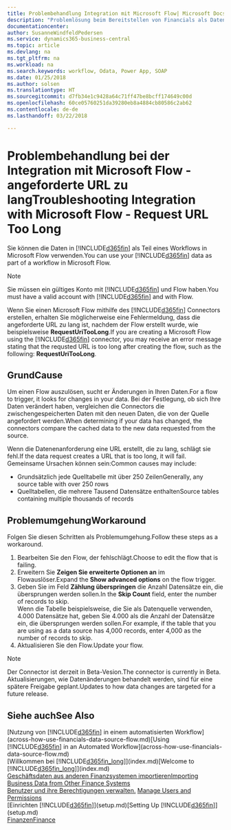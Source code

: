 ```yaml
---
title: Problembehandlung Integration mit Microsoft Flow| Microsoft Docs
description: "Problemlösung beim Bereitstellen von Financials als Datenquelle und beim Definieren einer OData-URL für Ihre Webdienste, um eine Geschäfts-App mithilfe einem automatisierten Workflow zu erstellen."
documentationcenter: 
author: SusanneWindfeldPedersen
ms.service: dynamics365-business-central
ms.topic: article
ms.devlang: na
ms.tgt_pltfrm: na
ms.workload: na
ms.search.keywords: workflow, Odata, Power App, SOAP
ms.date: 01/25/2018
ms.author: solsen
ms.translationtype: HT
ms.sourcegitcommit: d7fb34e1c9428a64c71ff47be8bcff174649c00d
ms.openlocfilehash: 60ce05760251da39280eb8a4884cb80586c2ab62
ms.contentlocale: de-de
ms.lasthandoff: 03/22/2018

---
```

# <a name="troubleshooting-integration-with-microsoft-flow---request-url-too-long"></a><span data-ttu-id="668a7-103">Problembehandlung bei der Integration mit Microsoft Flow - angeforderte URL zu lang</span><span class="sxs-lookup"><span data-stu-id="668a7-103">Troubleshooting Integration with Microsoft Flow - Request URL Too Long</span></span>
<span data-ttu-id="668a7-104">Sie können die Daten in [!INCLUDE[d365fin](includes/d365fin_md.md)] als Teil eines Workflows in Microsoft Flow verwenden.</span><span class="sxs-lookup"><span data-stu-id="668a7-104">You can use your [!INCLUDE[d365fin](includes/d365fin_md.md)] data as part of a workflow in Microsoft Flow.</span></span>  

> [!NOTE]  
>   <span data-ttu-id="668a7-105">Sie müssen ein gültiges Konto mit [!INCLUDE[d365fin](includes/d365fin_md.md)] und Flow haben.</span><span class="sxs-lookup"><span data-stu-id="668a7-105">You must have a valid account with [!INCLUDE[d365fin](includes/d365fin_md.md)] and with Flow.</span></span>  

<span data-ttu-id="668a7-106">Wenn Sie einen Microsoft Flow mithilfe des [!INCLUDE[d365fin](includes/d365fin_md.md)] Connectors erstellen, erhalten Sie möglicherweise eine Fehlermeldung, dass die angeforderte URL zu lang ist, nachdem der Flow erstellt wurde, wie beispielsweise **RequestUriTooLong**.</span><span class="sxs-lookup"><span data-stu-id="668a7-106">If you are creating a Microsoft Flow using the [!INCLUDE[d365fin](includes/d365fin_md.md)] connector, you may receive an error message stating that the requsted URL is too long after creating the flow, such as the following: **RequestUriTooLong**.</span></span>

## <a name="cause"></a><span data-ttu-id="668a7-107">Grund</span><span class="sxs-lookup"><span data-stu-id="668a7-107">Cause</span></span>
<span data-ttu-id="668a7-108">Um einen Flow auszulösen, sucht er Änderungen in Ihren Daten.</span><span class="sxs-lookup"><span data-stu-id="668a7-108">For a flow to trigger, it looks for changes in your data.</span></span> <span data-ttu-id="668a7-109">Bei der Festlegung, ob sich Ihre Daten verändert haben, vergleichen die Connectors die zwischengespeicherten Daten mit den neuen Daten, die von der Quelle angefordert werden.</span><span class="sxs-lookup"><span data-stu-id="668a7-109">When determining if your data has changed, the connectors compare the cached data to the new data requested from the source.</span></span>  

<span data-ttu-id="668a7-110">Wenn die Datenenanforderung eine URL erstellt, die zu lang, schlägt sie fehl.</span><span class="sxs-lookup"><span data-stu-id="668a7-110">If the data request creates a URL that is too long, it will fail.</span></span> <span data-ttu-id="668a7-111">Gemeinsame Ursachen können sein:</span><span class="sxs-lookup"><span data-stu-id="668a7-111">Common causes may include:</span></span>
- <span data-ttu-id="668a7-112">Grundsätzlich jede Quelltabelle mit über 250 Zeilen</span><span class="sxs-lookup"><span data-stu-id="668a7-112">Generally, any source table with over 250 rows</span></span>
- <span data-ttu-id="668a7-113">Quelltabellen, die mehrere Tausend Datensätze enthalten</span><span class="sxs-lookup"><span data-stu-id="668a7-113">Source tables containing multiple thousands of records</span></span>

## <a name="workaround"></a><span data-ttu-id="668a7-114">Problemumgehung</span><span class="sxs-lookup"><span data-stu-id="668a7-114">Workaround</span></span>
<span data-ttu-id="668a7-115">Folgen Sie diesen Schritten als Problemumgehung.</span><span class="sxs-lookup"><span data-stu-id="668a7-115">Follow these steps as a workaround.</span></span>
1. <span data-ttu-id="668a7-116">Bearbeiten Sie den Flow, der fehlschlägt.</span><span class="sxs-lookup"><span data-stu-id="668a7-116">Choose to edit the flow that is failing.</span></span>
2. <span data-ttu-id="668a7-117">Erweitern Sie **Zeigen Sie erweiterte Optionen an** im Flowauslöser.</span><span class="sxs-lookup"><span data-stu-id="668a7-117">Expand the **Show advanced options** on the flow trigger.</span></span>
3. <span data-ttu-id="668a7-118">Geben Sie im Feld **Zählung überspringen** die Anzahl Datensätze ein, die übersprungen werden sollen.</span><span class="sxs-lookup"><span data-stu-id="668a7-118">In the **Skip Count** field, enter the number of records to skip.</span></span>  
<span data-ttu-id="668a7-119">Wenn die Tabelle beispielsweise, die Sie als Datenquelle verwenden, 4.000 Datensätze hat, geben Sie 4.000 als die Anzahl der Datensätze ein, die übersprungen werden sollen.</span><span class="sxs-lookup"><span data-stu-id="668a7-119">For example, if the table that you are using as a data source has 4,000 records, enter 4,000 as the number of records to skip.</span></span>
4. <span data-ttu-id="668a7-120">Aktualisieren Sie den Flow.</span><span class="sxs-lookup"><span data-stu-id="668a7-120">Update your flow.</span></span>

> [!NOTE]  
> <span data-ttu-id="668a7-121">Der Connector ist derzeit in Beta-Vesion.</span><span class="sxs-lookup"><span data-stu-id="668a7-121">The connector is currently in Beta.</span></span> <span data-ttu-id="668a7-122">Aktualisierungen, wie Datenänderungen behandelt werden, sind für eine spätere Freigabe geplant.</span><span class="sxs-lookup"><span data-stu-id="668a7-122">Updates to how data changes are targeted for a future release.</span></span>


## <a name="see-also"></a><span data-ttu-id="668a7-123">Siehe auch</span><span class="sxs-lookup"><span data-stu-id="668a7-123">See Also</span></span>
<span data-ttu-id="668a7-124">[Nutzung von [!INCLUDE[d365fin](includes/d365fin_md.md)] in einem automatisierten Workflow](across-how-use-financials-data-source-flow.md)</span><span class="sxs-lookup"><span data-stu-id="668a7-124">[Using [!INCLUDE[d365fin](includes/d365fin_md.md)] in an Automated Workflow](across-how-use-financials-data-source-flow.md)</span></span>  
<span data-ttu-id="668a7-125">[Willkommen bei [!INCLUDE[d365fin_long](includes/d365fin_long_md.md)]](index.md)</span><span class="sxs-lookup"><span data-stu-id="668a7-125">[Welcome to [!INCLUDE[d365fin_long](includes/d365fin_long_md.md)]](index.md)</span></span>  
[<span data-ttu-id="668a7-126">Geschäftsdaten aus anderen Finanzsystemen importieren</span><span class="sxs-lookup"><span data-stu-id="668a7-126">Importing Business Data from Other Finance Systems</span></span>](upload-data.md)  
<span data-ttu-id="668a7-127">[Benutzer und ihre Berechtigungen verwalten.](ui-how-users-permissions.md)  </span><span class="sxs-lookup"><span data-stu-id="668a7-127">[Manage Users and Permissions](ui-how-users-permissions.md)  </span></span>  
<span data-ttu-id="668a7-128">[Einrichten [!INCLUDE[d365fin](includes/d365fin_md.md)]](setup.md)</span><span class="sxs-lookup"><span data-stu-id="668a7-128">[Setting Up [!INCLUDE[d365fin](includes/d365fin_md.md)]](setup.md)</span></span>  
[<span data-ttu-id="668a7-129">Finanzen</span><span class="sxs-lookup"><span data-stu-id="668a7-129">Finance</span></span>](finance.md)  

